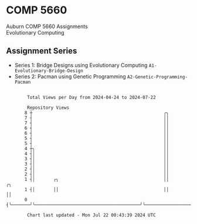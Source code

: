# COMP 5660
Auburn COMP 5660 Assignments  
Evolutionary Computing

## Assignment Series
- Series 1: Bridge Designs using Evolutionary Computing `A1-Evolutionary-Bridge-Design`
- Series 2: Pacman using Genetic Programming `A2-Genetic-Programming-Pacman`

```

        Total Views per Day from 2024-04-24 to 2024-07-22

        Repository Views
       8 ┼                                                  ╭╮
       7 ┤                                                  ││
       7 ┤                                                  ││
       6 ┤                                                  ││
       6 ┤                                                  ││
       5 ┤                                                  ││
       5 ┤                                                  ││
       4 ┼╮                                                 ││
       4 ┤│                                                 ││
       3 ┤│                                                 ││
       3 ┤│                                                 ││
       2 ┤│                                                 ││
       2 ┤│                                                 ││
       1 ┤│       ╭╮                                        ││                          ╭╮
       1 ┤│       ││                                        ││                          ││
       0 ┤╰───────╯╰────────────────────────────────────────╯╰──────────────────────────╯╰─────────

        Chart last updated - Mon Jul 22 00:43:39 2024 UTC
        
```
